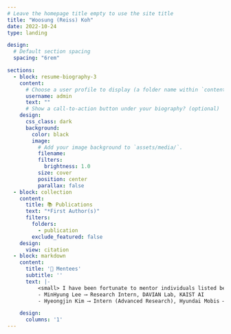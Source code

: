 ```yaml
---
# Leave the homepage title empty to use the site title
title: "Woosung (Reiss) Koh"
date: 2022-10-24
type: landing

design:
  # Default section spacing
  spacing: "6rem"

sections:
  - block: resume-biography-3
    content:
      # Choose a user profile to display (a folder name within `content/authors/`)
      username: admin
      text: ""
      # Show a call-to-action button under your biography? (optional)
    design:
      css_class: dark
      background:
        color: black
        image:
          # Add your image background to `assets/media/`.
          filename: 
          filters:
            brightness: 1.0
          size: cover
          position: center
          parallax: false
  - block: collection
    content:
      title: 📚 Publications
      text: "*First Author(s)"
      filters:
        folders:
          - publication
        exclude_featured: false
    design:
      view: citation
  - block: markdown
    content:
      title: '🤺 Mentees'
      subtitle: ''
      text: |-
          <small> I have been fortunate to mentor individuals listed below, just as I have benefited from the guidance of numerous mentors throughout my own journey.
          - MinHyung Lee ⟶ Research Intern, DAVIAN Lab, KAIST AI
          - Hyeongjin Kim ⟶ Intern (Advanced Research), Hyundai Mobis ⟶ Research Intern, HOLI Lab, SNU</small>

    design:
      columns: '1'
---
```


